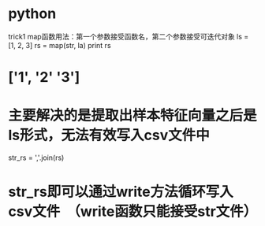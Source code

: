 # python
trick1
map函数用法：第一个参数接受函数名，第二个参数接受可迭代对象
ls = [1, 2, 3]
rs = map(str, la)
print rs
# ['1', '2' '3']
# 主要解决的是提取出样本特征向量之后是ls形式，无法有效写入csv文件中
str_rs = ','.join(rs)
# str_rs即可以通过write方法循环写入csv文件  （write函数只能接受str文件）
